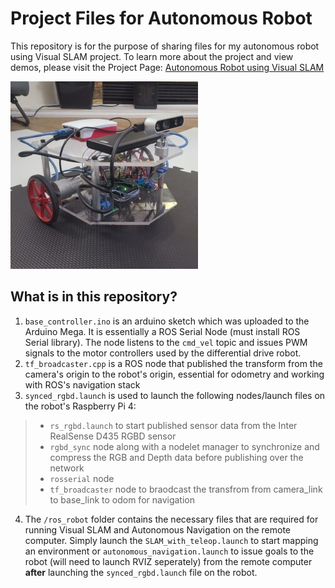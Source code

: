 # Project Files for Autonomous Robot

This repository is for the purpose of sharing files for my autonomous robot using Visual SLAM project. To learn more about the project and view demos, please visit the Project Page: [Autonomous Robot using Visual SLAM](https://www.aliasghar.tech/home/robot/)

![robot.jpg](robot.jpg)

## What is in this repository?
1. `base_controller.ino` is an arduino sketch which was uploaded to the Arduino Mega. It is essentially a ROS Serial Node (must install ROS Serial library). The node listens to the `cmd_vel` topic and issues PWM signals to the motor controllers used by the differential drive robot.
2. `tf_broadcaster.cpp` is a ROS node that published the transform from the camera's origin to the robot's origin, essential for odometry and working with ROS's navigation stack
3. `synced_rgbd.launch` is used to launch the following nodes/launch files on the robot's Raspberry Pi 4:
  > - `rs_rgbd.launch` to start published sensor data from the Inter RealSense D435 RGBD sensor
  > - `rgbd_sync` node along with a nodelet manager to synchronize and compress the RGB and Depth data before publishing over the network
  > - `rosserial` node
  > - `tf_broadcaster` node to braodcast the transfrom from camera_link to base_link to odom for navigation
4. The `/ros_robot` folder contains the necessary files that are required for running Visual SLAM and Autonomous Navigation on the remote computer. Simply launch the `SLAM_with_teleop.launch` to start mapping an environment or `autonomous_navigation.launch` to issue goals to the robot (will need to launch RVIZ seperately) from the remote computer **after** launching the `synced_rgbd.launch` file on the robot. 
